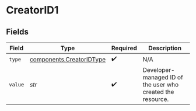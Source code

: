 # CreatorID1


## Fields

| Field                                                                | Type                                                                 | Required                                                             | Description                                                          |
| -------------------------------------------------------------------- | -------------------------------------------------------------------- | -------------------------------------------------------------------- | -------------------------------------------------------------------- |
| `type`                                                               | [components.CreatorIDType](../../models/components/creatoridtype.md) | :heavy_check_mark:                                                   | N/A                                                                  |
| `value`                                                              | *str*                                                                | :heavy_check_mark:                                                   | Developer-managed ID of the user who created the resource.           |